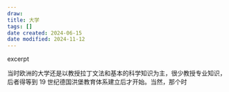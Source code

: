 ```yaml
---
draw:
title: 大学
tags: []
date created: 2024-06-15
date modified: 2024-11-12
---
```


excerpt

<!-- more -->

当时欧洲的大学还是以教授拉丁文法和基本的科学知识为主，很少教授专业知识，后者得等到 19 世纪德国洪堡教育体系建立后才开始。当然，那个时
